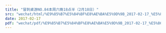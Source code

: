 ```yaml
---
title: "冒刺桌游NO.84本周六晚18点半（2月18日）"
src: "wechat/html/%E9%85%B7%E5%84%BF%E8%AE%BA%E5%9D%9B_2017-02-17_%E5%86%92%E5%88%BA%E6%A1%8C%E6%B8%B8NO.84%E6%9C%AC%E5%91%A8%E5%85%AD%E6%99%9A18%E7%82%B9%E5%8D%8A%EF%BC%882%E6%9C%8818%E6%97%A5%EF%BC%89.html"
date: 2017-02-17
pdf: "wechat/pdf/%E9%85%B7%E5%84%BF%E8%AE%BA%E5%9D%9B_2017-02-17_%E5%86%92%E5%88%BA%E6%A1%8C%E6%B8%B8NO.84%E6%9C%AC%E5%91%A8%E5%85%AD%E6%99%9A18%E7%82%B9%E5%8D%8A%EF%BC%882%E6%9C%8818%E6%97%A5%EF%BC%89.pdf"
---
```

